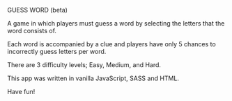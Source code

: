 GUESS WORD (beta)

A game in which players must guess a word by selecting the letters that the word consists of.

Each word is accompanied by a clue and players have only 5 chances to incorrectly guess letters per word.

There are 3 difficulty levels; Easy, Medium, and Hard.

This app was written in vanilla JavaScript, SASS and HTML.

Have fun!
